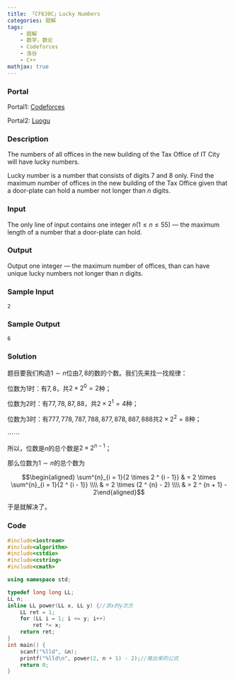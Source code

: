 ```yaml
---
title: 「CF630C」Lucky Numbers
categories: 题解
tags:
    - 题解
    - 数学，数论
    - Codeforces
    - 洛谷
    - C++
mathjax: true
---
```


### Portal

Portal1: [Codeforces](http://codeforces.com/problemset/problem/630/C)

Portal2: [Luogu](http://codeforces.com/problemset/problem/630/C)

### Description

The numbers of all offices in the new building of the Tax Office of IT City will have lucky numbers.

Lucky number is a number that consists of digits $7$ and $8$ only. Find the maximum number of offices in the new building of the Tax Office given that a door-plate can hold a number not longer than $n$ digits.

### Input

The only line of input contains one integer $n (1 \le n \le 55)$ — the maximum length of a number that a door-plate can hold.

### Output

Output one integer — the maximum number of offices, than can have unique lucky numbers not longer than $n$ digits.

### Sample Input

```
2
```

### Sample Output

```
6
```

### Solution

题目要我们构造$1 \sim n$位由$7, 8$的数的个数。我们先来找一找规律：

位数为$1$时：有$7, 8$，共$2 \times 2 ^ 0 = 2$种；

位数为$2$时：有$77, 78, 87, 88$，共$2 \times 2 ^ 1 = 4$种；

位数为$3$时：有$777, 778, 787, 788, 877, 878, 887, 888$共$2 \times 2 ^ 2 = 8$种；

$\cdots \cdots$

所以，位数是$n$的总个数是$2 \times 2 ^ {n - 1}$；

那么位数为$1 \sim n$的总个数为

$$\begin{aligned} \sum^{n}_{i = 1}{2 \times 2 ^ {i - 1}} & = 2 \times \sum^{n}_{i = 1}{2 ^ {i - 1}} \\\\ & = 2 \times (2 ^ {n} - 2) \\\\ & = 2 ^ {n + 1} - 2\end{aligned}$$

于是就解决了。

### Code

```cpp
#include<iostream>
#include<algorithm>
#include<cstdio>
#include<cstring>
#include<cmath>

using namespace std;

typedef long long LL;
LL n;
inline LL power(LL x, LL y) {//求x的y次方
    LL ret = 1;
    for (LL i = 1; i <= y; i++)
        ret *= x;
    return ret;
}
int main() {
    scanf("%lld", &n);
    printf("%lld\n", power(2, n + 1) - 2);//推出来的公式
    return 0;
}
```